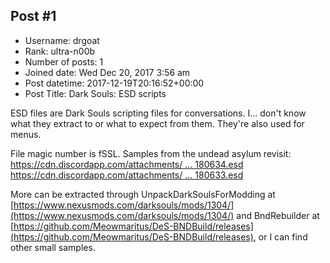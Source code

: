 ## Post #1
- Username: drgoat
- Rank: ultra-n00b
- Number of posts: 1
- Joined date: Wed Dec 20, 2017 3:56 am
- Post datetime: 2017-12-19T20:16:52+00:00
- Post Title: Dark Souls: ESD scripts

ESD files are Dark Souls scripting files for conversations. I... don't know what they extract to or what to expect from them. They're also used for menus.

File magic number is fSSL. 
Samples from the undead asylum revisit:
[https://cdn.discordapp.com/attachments/ ... 180634.esd](https://cdn.discordapp.com/attachments/292493956267114496/392769314429730817/t180634.esd)
[https://cdn.discordapp.com/attachments/ ... 180633.esd](https://cdn.discordapp.com/attachments/292493956267114496/392769333660745744/t180633.esd)

More can be extracted through UnpackDarkSoulsForModding at [https://www.nexusmods.com/darksouls/mods/1304/](https://www.nexusmods.com/darksouls/mods/1304/) and BndRebuilder at [https://github.com/Meowmaritus/DeS-BNDBuild/releases](https://github.com/Meowmaritus/DeS-BNDBuild/releases), or I can find other small samples.
